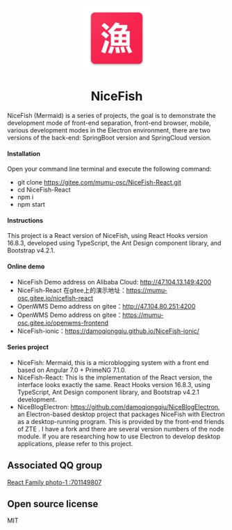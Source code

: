 <p align="center">
    <img width="150" src="./src/assets/images/nice-fish.png">
</p>

<h1 align="center">NiceFish</h1>

<div align="left">
NiceFish (Mermaid) is a series of projects, the goal is to demonstrate the development mode of front-end separation, front-end browser, mobile, various development modes in the Electron environment, there are two versions of the back-end: SpringBoot version and SpringCloud version.
</div>


#### Installation
Open your command line terminal and execute the following command:

- git clone https://gitee.com/mumu-osc/NiceFish-React.git 
- cd NiceFish-React 
- npm i 
- npm start 

#### Instructions

This project is a React version of NiceFish, using React Hooks version 16.8.3, developed using TypeScript, the Ant Design component library, and Bootstrap v4.2.1.

#### Online demo


- NiceFish Demo address on Alibaba Cloud: http://47.104.13.149:4200
- NiceFish-React 在gitee上的演示地址：https://mumu-osc.gitee.io/nicefish-react
- OpenWMS Demo address on gitee：http://47.104.80.251:4200
- OpenWMS Demo address on gitee：https://mumu-osc.gitee.io/openwms-frontend
- NiceFish-ionic：https://damoqiongqiu.github.io/NiceFish-ionic/

#### Series project

*  NiceFish: Mermaid, this is a microblogging system with a front end based on Angular 7.0 + PrimeNG 7.1.0.
*  NiceFish-React: This is the implementation of the React version, the interface looks exactly the same. React Hooks version 16.8.3, using TypeScript, Ant Design component library, and Bootstrap v4.2.1 development.
*  NiceBlogElectron: https://github.com/damoqiongqiu/NiceBlogElectron, an Electron-based desktop project that packages NiceFish with Electron as a desktop-running program. This is provided by the front-end friends of ZTE . I have a fork and there are several version numbers of the node module. If you are researching how to use Electron to develop desktop applications, please refer to this project.


## Associated QQ group

<a target="_blank" href="//shang.qq.com/wpa/qunwpa?idkey=cbf15a3d8f212076a8de5b6fa4b5a16d750cc5d7f2d55b14ad0ea8bcb6fd976e" class="list-group-item"><i class="fa fa-qq" aria-hidden="true"></i> React Family photo-1 :701149807 </a>

## Open source license

MIT